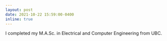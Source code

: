```yaml
---
layout: post
date: 2021-10-22 15:59:00-0400
inline: true
---
```


I completed my M.A.Sc. in Electrical and Computer Engineering from UBC.
